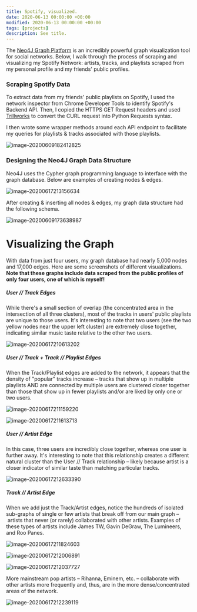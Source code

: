 ```yaml
---
title: Spotify, visualized.
date: 2020-06-13 00:00:00 +00:00
modified: 2020-06-13 00:00:00 +00:00
tags: [projects]
description: See title.  
---
```


The [Neo4J Graph Platform](http://neo4j.com) is an incredibly powerful graph visualization tool for social networks. Below, I walk through the process of scraping and visualizing my Spotify Network: artists, tracks, and playlists scraped from my personal profile and my friends' public profiles.

### Scraping Spotify Data

To extract data from my friends' public playlists on Spotify, I used the network inspector from Chrome Developer Tools to identify Spotify's Backend API. Then, I copied the HTTPS GET Request headers and used [Trillworks](https://curl.trillworks.com/) to convert the CURL request into Python Requests syntax.

I then wrote some wrapper methods around each API endpoint to facilitate my queries for playlists & tracks associated with those playlists.

![image-20200609182412825](image-20200609182412825.png)

### Designing the Neo4J Graph Data Structure

Neo4J uses the Cypher graph programming language to interface with the graph database. Below are examples of creating nodes & edges.

![image-20200617213156634](image-20200617213156634.png)

After creating & inserting all nodes & edges, my graph data structure had the following schema.

![image-20200609173638987](image-20200609173638987.png)



# Visualizing the Graph

With data from just four users, my graph database had nearly 5,000 nodes and 17,000 edges. Here are some screenshots of different visualizations. **Note that these graphs include data scraped from the public profiles of only four users, one of which is myself!**



##### User // Track Edges

While there's a small section of overlap (the concentrated area in the intersection of all three clusters), most of the tracks in users' public playlists are unique to those users. It's interesting to note that two users (see the two yellow nodes near the upper left cluster) are extremely close together, indicating similar music taste relative to the other two users.

![image-20200617210613202](image-20200617210613202.png)



##### User // Track + Track // Playlist Edges

When the Track/Playlist edges are added to the network, it appears that the density of "popular" tracks increase – tracks that show up in multiple playlists AND are connected by multiple users are clustered closer together than those that show up in fewer playlists and/or are liked by only one or two users.

![image-20200617211159220](image-20200617211159220.png)

![image-20200617211613713](image-20200617211613713.png)



##### User // Artist Edge

In this case, three users are incredibly close together, whereas one user is further away. It's interesting to note that this relationship creates a different natural cluster than the User // Track relationship – likely because artist is a closer indicator of similar taste than matching particular tracks.

![image-20200617212633390](image-20200617212633390.png)



##### Track // Artist Edge

When we add just the Track/Artist edges, notice the hundreds of isolated sub-graphs of single or few artists that break off from our main graph – artists that never (or rarely) collaborated with other artists. Examples of these types of artists include James TW, Gavin DeGraw, The Lumineers, and Roo Panes. 

![image-20200617211824603](image-20200617211824603.png)

![image-20200617212006891](image-20200617212006891.png)

![image-20200617212037727](image-20200617212037727.png)

More mainstream pop artists – Rihanna, Eminem, etc. – collaborate with other artists more frequently and, thus, are in the more dense/concentrated areas of the network. 

![image-20200617212239119](image-20200617212239119.png)

